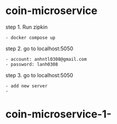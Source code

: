 # coin-microservice
step 1. Run zipkin
```
- docker compose up
```
step 2. go to localhost:5050

```
- account: anhntl0308@gmail.com
- password: lanh0308
```
step 3. go to localhost:5050

```
- add new server
- 
```
# coin-microservice-1-
